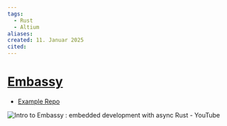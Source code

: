 ```yaml
---
tags:
  - Rust
  - Altium
aliases: 
created: 11. Januar 2025
cited:
---
```


# [Embassy](https://embassy.dev/)

- [Example Repo](https://github.com/therustybits/embassy-tour)


![Intro to Embassy : embedded development with async Rust - YouTube](https://www.youtube.com/watch?v=pDd5mXBF4tY)